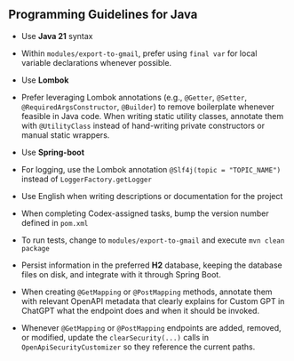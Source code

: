 ## Programming Guidelines for Java

- Use **Java 21** syntax
- Within `modules/export-to-gmail`, prefer using `final var` for local variable declarations whenever possible.
- Use **Lombok**
- Prefer leveraging Lombok annotations (e.g., `@Getter`, `@Setter`, `@RequiredArgsConstructor`, `@Builder`) to remove boilerplate whenever
  feasible in Java code. When writing static utility classes, annotate them with `@UtilityClass` instead of hand-writing private constructors
  or manual static wrappers.
- Use **Spring-boot**
- For logging, use the Lombok annotation `@Slf4j(topic = "TOPIC_NAME")` instead of `LoggerFactory.getLogger`
- Use English when writing descriptions or documentation for the project
- When completing Codex-assigned tasks, bump the version number defined in `pom.xml`
- To run tests, change to `modules/export-to-gmail` and execute `mvn clean package`
- Persist information in the preferred **H2** database, keeping the database files on disk, and integrate with it through Spring Boot.
- When creating `@GetMapping` or `@PostMapping` methods, annotate them with relevant OpenAPI metadata that clearly explains for Custom GPT in ChatGPT what the endpoint does and when it should be invoked.

- Whenever `@GetMapping` or `@PostMapping` endpoints are added, removed, or modified, update the `clearSecurity(...)` calls in `OpenApiSecurityCustomizer` so they reference the current paths.
